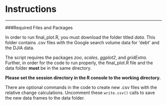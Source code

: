 Instructions 
===
----------

###Required Files and Packages

In order to run final_plot.R, you must download the folder titled *data*. This folder contains .csv files with the Google search volume data for 'debt' and the DJIA data. 

The script requires the packages *zoo*, *scales*, *ggplot2*, and *gridExtra*. Further, in order for the code to run properly, the final_plot.R file and the data folder **must** be in the same directory. 

**Please set the session directory in the R console to the working directory.**

There are optional commands in the code to create new .csv files with the relative change calculations. Uncomment these `write.csv()` calls to save the new data frames to the data folder. 
